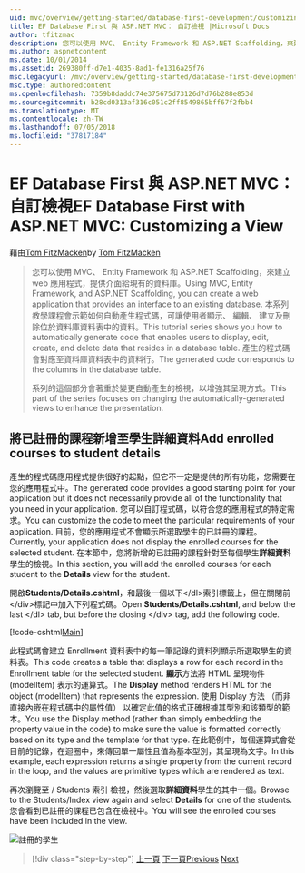 ```yaml
---
uid: mvc/overview/getting-started/database-first-development/customizing-a-view
title: EF Database First 與 ASP.NET MVC： 自訂檢視 |Microsoft Docs
author: tfitzmac
description: 您可以使用 MVC、 Entity Framework 和 ASP.NET Scaffolding，來建立 web 應用程式，提供介面給現有的資料庫。 本教學課程的里...
ms.author: aspnetcontent
ms.date: 10/01/2014
ms.assetid: 269380ff-d7e1-4035-8ad1-fe1316a25f76
msc.legacyurl: /mvc/overview/getting-started/database-first-development/customizing-a-view
msc.type: authoredcontent
ms.openlocfilehash: 7359b8daddc74e375675d73126d7d76b288e853d
ms.sourcegitcommit: b28cd0313af316c051c2ff8549865bff67f2fbb4
ms.translationtype: MT
ms.contentlocale: zh-TW
ms.lasthandoff: 07/05/2018
ms.locfileid: "37817184"
---
```

<a name="ef-database-first-with-aspnet-mvc-customizing-a-view"></a><span data-ttu-id="3dfd6-104">EF Database First 與 ASP.NET MVC： 自訂檢視</span><span class="sxs-lookup"><span data-stu-id="3dfd6-104">EF Database First with ASP.NET MVC: Customizing a View</span></span>
====================
<span data-ttu-id="3dfd6-105">藉由[Tom FitzMacken](https://github.com/tfitzmac)</span><span class="sxs-lookup"><span data-stu-id="3dfd6-105">by [Tom FitzMacken](https://github.com/tfitzmac)</span></span>

> <span data-ttu-id="3dfd6-106">您可以使用 MVC、 Entity Framework 和 ASP.NET Scaffolding，來建立 web 應用程式，提供介面給現有的資料庫。</span><span class="sxs-lookup"><span data-stu-id="3dfd6-106">Using MVC, Entity Framework, and ASP.NET Scaffolding, you can create a web application that provides an interface to an existing database.</span></span> <span data-ttu-id="3dfd6-107">本系列教學課程會示範如何自動產生程式碼，可讓使用者顯示、 編輯、 建立及刪除位於資料庫資料表中的資料。</span><span class="sxs-lookup"><span data-stu-id="3dfd6-107">This tutorial series shows you how to automatically generate code that enables users to display, edit, create, and delete data that resides in a database table.</span></span> <span data-ttu-id="3dfd6-108">產生的程式碼會對應至資料庫資料表中的資料行。</span><span class="sxs-lookup"><span data-stu-id="3dfd6-108">The generated code corresponds to the columns in the database table.</span></span>
> 
> <span data-ttu-id="3dfd6-109">系列的這個部分會著重於變更自動產生的檢視，以增強其呈現方式。</span><span class="sxs-lookup"><span data-stu-id="3dfd6-109">This part of the series focuses on changing the automatically-generated views to enhance the presentation.</span></span>


## <a name="add-enrolled-courses-to-student-details"></a><span data-ttu-id="3dfd6-110">將已註冊的課程新增至學生詳細資料</span><span class="sxs-lookup"><span data-stu-id="3dfd6-110">Add enrolled courses to student details</span></span>

<span data-ttu-id="3dfd6-111">產生的程式碼應用程式提供很好的起點，但它不一定是提供的所有功能，您需要在您的應用程式中。</span><span class="sxs-lookup"><span data-stu-id="3dfd6-111">The generated code provides a good starting point for your application but it does not necessarily provide all of the functionality that you need in your application.</span></span> <span data-ttu-id="3dfd6-112">您可以自訂程式碼，以符合您的應用程式的特定需求。</span><span class="sxs-lookup"><span data-stu-id="3dfd6-112">You can customize the code to meet the particular requirements of your application.</span></span> <span data-ttu-id="3dfd6-113">目前，您的應用程式不會顯示所選取學生的已註冊的課程。</span><span class="sxs-lookup"><span data-stu-id="3dfd6-113">Currently, your application does not display the enrolled courses for the selected student.</span></span> <span data-ttu-id="3dfd6-114">在本節中，您將新增的已註冊的課程針對至每個學生**詳細資料**學生的檢視。</span><span class="sxs-lookup"><span data-stu-id="3dfd6-114">In this section, you will add the enrolled courses for each student to the **Details** view for the student.</span></span>

<span data-ttu-id="3dfd6-115">開啟**Students/Details.cshtml**，和最後一個以下&lt;/dl&gt;索引標籤上，但在關閉前&lt;/div&gt;標記中加入下列程式碼。</span><span class="sxs-lookup"><span data-stu-id="3dfd6-115">Open **Students/Details.cshtml**, and below the last &lt;/dl&gt; tab, but before the closing &lt;/div&gt; tag, add the following code.</span></span>

[!code-cshtml[Main](customizing-a-view/samples/sample1.cshtml)]

<span data-ttu-id="3dfd6-116">此程式碼會建立 Enrollment 資料表中的每一筆記錄的資料列顯示所選取學生的資料表。</span><span class="sxs-lookup"><span data-stu-id="3dfd6-116">This code creates a table that displays a row for each record in the Enrollment table for the selected student.</span></span> <span data-ttu-id="3dfd6-117">**顯示**方法將 HTML 呈現物件 (modelItem) 表示的運算式。</span><span class="sxs-lookup"><span data-stu-id="3dfd6-117">The **Display** method renders HTML for the object (modelItem) that represents the expression.</span></span> <span data-ttu-id="3dfd6-118">使用 Display 方法 （而非直接內嵌在程式碼中的屬性值） 以確定此值的格式正確根據其型別和該類型的範本。</span><span class="sxs-lookup"><span data-stu-id="3dfd6-118">You use the Display method (rather than simply embedding the property value in the code) to make sure the value is formatted correctly based on its type and the template for that type.</span></span> <span data-ttu-id="3dfd6-119">在此範例中，每個運算式會從目前的記錄，在迴圈中，來傳回單一屬性且值為基本型別，其呈現為文字。</span><span class="sxs-lookup"><span data-stu-id="3dfd6-119">In this example, each expression returns a single property from the current record in the loop, and the values are primitive types which are rendered as text.</span></span>

<span data-ttu-id="3dfd6-120">再次瀏覽至 / Students 索引 檢視，然後選取**詳細資料**學生的其中一個。</span><span class="sxs-lookup"><span data-stu-id="3dfd6-120">Browse to the Students/Index view again and select **Details** for one of the students.</span></span> <span data-ttu-id="3dfd6-121">您會看到已註冊的課程已包含在檢視中。</span><span class="sxs-lookup"><span data-stu-id="3dfd6-121">You will see the enrolled courses have been included in the view.</span></span>

![註冊的學生](customizing-a-view/_static/image1.png)

> [!div class="step-by-step"]
> <span data-ttu-id="3dfd6-123">[上一頁](changing-the-database.md)
> [下一頁](enhancing-data-validation.md)</span><span class="sxs-lookup"><span data-stu-id="3dfd6-123">[Previous](changing-the-database.md)
[Next](enhancing-data-validation.md)</span></span>
